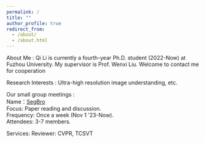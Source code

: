 ```yaml
---
permalink: /
title: ""
author_profile: true
redirect_from: 
  - /about/
  - /about.html
---
```


About Me
:   Qi Li is currently a fourth-year Ph.D. student (2022-Now) at Fuzhou University. My supervisor is Prof. Wenxi Liu. Welcome to contact me for cooperation

Research Interests
:   Ultra-high resolution image understanding, etc.

Our small group meetings
:   
Name：[SegBro](https://segbro.github.io)  
Focus: Paper reading and discussion.  
Frequency: Once a week (Nov 1 '23-Now).  
Attendees: 3-7 members.

Services:
Reviewer: CVPR, TCSVT
